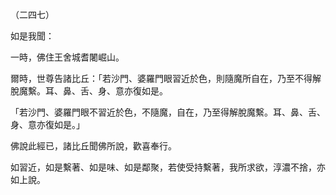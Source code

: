 （二四七）

如是我聞：

一時，佛住王舍城耆闍崛山。

爾時，世尊告諸比丘：「若沙門、婆羅門眼習近於色，則隨魔所自在，乃至不得解脫魔繫。耳、鼻、舌、身、意亦復如是。

「若沙門、婆羅門眼不習近於色，不隨魔，自在，乃至得解脫魔繫。耳、鼻、舌、身、意亦復如是。」

佛說此經已，諸比丘聞佛所說，歡喜奉行。

如習近，如是繫著、如是味、如是鄰聚，若使受持繫著，我所求欲，淳濃不捨，亦如上說。




